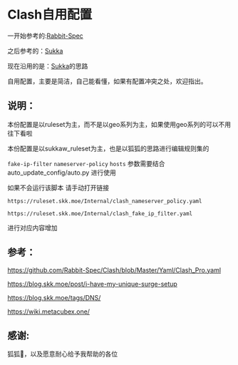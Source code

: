 # Clash自用配置
一开始参考的:[Rabbit-Spec](https://github.com/Rabbit-Spec/Clash/blob/Master/Yaml/Clash_Pro.yaml)

之后参考的：[Sukka](https://github.com/SukkaW/Surge)

现在沿用的是：[Sukka](https://github.com/SukkaW/Surge)的思路

自用配置，主要是简洁，自己能看懂，如果有配置冲突之处，欢迎指出。

## 说明：

本份配置是以ruleset为主，而不是以geo系列为主，如果使用geo系列的可以不用往下看啦

本份配置是以sukkaw_ruleset为主，也是以狐狐的思路进行编辑规则集的

`fake-ip-filter` `nameserver-policy` `hosts` 参数需要结合 auto_update_config/auto.py 进行使用 

如果不会运行该脚本  请手动打开链接

`https://ruleset.skk.moe/Internal/clash_nameserver_policy.yaml`

`https://ruleset.skk.moe/Internal/clash_fake_ip_filter.yaml`

进行对应内容增加


## 参考：

https://github.com/Rabbit-Spec/Clash/blob/Master/Yaml/Clash_Pro.yaml

https://blog.skk.moe/post/i-have-my-unique-surge-setup

https://blog.skk.moe/tags/DNS/

https://wiki.metacubex.one/

## 感谢: 

狐狐🦊，以及愿意耐心给予我帮助的各位